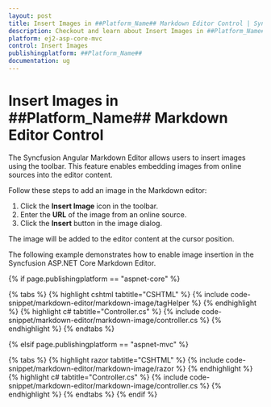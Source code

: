 ```yaml
---
layout: post
title: Insert Images in ##Platform_Name## Markdown Editor Control | Syncfusion
description: Checkout and learn about Insert Images in ##Platform_Name## Markdown Editor control of Syncfusion Essential JS 2 and more details.
platform: ej2-asp-core-mvc
control: Insert Images
publishingplatform: ##Platform_Name##
documentation: ug
---
```


# Insert Images in ##Platform_Name## Markdown Editor Control

The Syncfusion Angular Markdown Editor allows users to insert images using the toolbar. This feature enables embedding images from online sources into the editor content.

Follow these steps to add an image in the Markdown editor:

1. Click the **Insert Image** icon in the toolbar.
2. Enter the **URL** of the image from an online source.
3. Click the **Insert** button in the image dialog.

The image will be added to the editor content at the cursor position.

The following example demonstrates how to enable image insertion in the Syncfusion ASP.NET Core Markdown Editor.

{% if page.publishingplatform == "aspnet-core" %}

{% tabs %}
{% highlight cshtml tabtitle="CSHTML" %}
{% include code-snippet/markdown-editor/markdown-image/tagHelper %}
{% endhighlight %}
{% highlight c# tabtitle="Controller.cs" %}
{% include code-snippet/markdown-editor/markdown-image/controller.cs %}
{% endhighlight %}
{% endtabs %}

{% elsif page.publishingplatform == "aspnet-mvc" %}

{% tabs %}
{% highlight razor tabtitle="CSHTML" %}
{% include code-snippet/markdown-editor/markdown-image/razor %}
{% endhighlight %}
{% highlight c# tabtitle="Controller.cs" %}
{% include code-snippet/markdown-editor/markdown-image/controller.cs %}
{% endhighlight %}
{% endtabs %}
{% endif %}